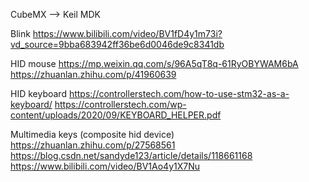 CubeMX --> Keil MDK

Blink
https://www.bilibili.com/video/BV1fD4y1m73i?vd_source=9bba683942ff36be6d0046de9c8341db

HID mouse
https://mp.weixin.qq.com/s/96A5qT8q-61RyOBYWAM6bA
https://zhuanlan.zhihu.com/p/41960639

HID keyboard
https://controllerstech.com/how-to-use-stm32-as-a-keyboard/
https://controllerstech.com/wp-content/uploads/2020/09/KEYBOARD_HELPER.pdf

Multimedia keys (composite hid device)
https://zhuanlan.zhihu.com/p/27568561
https://blog.csdn.net/sandyde123/article/details/118661168
https://www.bilibili.com/video/BV1Ao4y1X7Nu